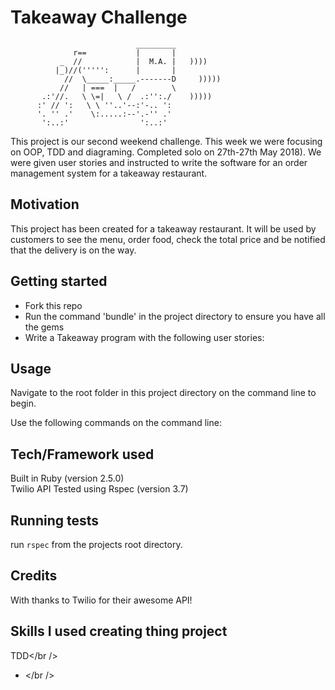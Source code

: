 Takeaway Challenge
==================
```
                            _________
              r==           |       |
           _  //            |  M.A. |   ))))
          |_)//(''''':      |       |
            //  \_____:_____.-------D     )))))
           //   | ===  |   /        \
       .:'//.   \ \=|   \ /  .:'':./    )))))
      :' // ':   \ \ ''..'--:'-.. ':
      '. '' .'    \:.....:--'.-'' .'
       ':..:'                ':..:'

 ```


This project is our second weekend challenge. This week we were focusing on OOP, TDD and diagraming. Completed solo on 27th-27th May 2018). We were given user stories and instructed to write the software for an order management system for a takeaway restaurant. 

## Motivation 

This project has been created for a takeaway restaurant. It will be used by customers to see the menu, order food, check the total price and be notified that the delivery is on the way.  

## Getting started

* Fork this repo
* Run the command 'bundle' in the project directory to ensure you have all the gems
* Write a Takeaway program with the following user stories:

## Usage

Navigate to the root folder in this project directory on the command line to begin. 

Use the following commands on the command line: 



## Tech/Framework used 

Built in Ruby (version 2.5.0)<br />
Twilio API 
Tested using Rspec (version 3.7) 


## Running tests

run `rspec` from the projects root directory. 

## Credits 

With thanks to Twilio for their awesome API! 

## Skills I used creating thing project 

TDD</br />
* </br /> 


